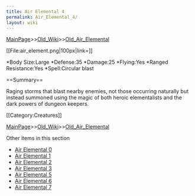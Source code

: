 ```yaml
---
title: Air Elemental 4
permalink: Air_Elemental_4/
layout: wiki
---
```


[MainPage](/keeperrl_wiki/ "wikilink")>>[Old_Wiki](/keeperrl_wiki/Old_Wiki "wikilink")>>[Old_Air_Elemental](/keeperrl_wiki/Old_Air_Elemental "wikilink")

[[File:air_element.png|100px|link=]]

*Body Size:Large
*Defense:35
*Damage:25
*Flying:Yes
*Ranged Resistance:Yes
*Spell:Circular blast

==Summary==

Raging storms that blast nearby enemies, not those occurring naturally but instead summoned using the magic of both heroic elementalists and the dark powers of dungeon keepers.

[[Category:Creatures]]

[MainPage](/keeperrl_wiki/ "wikilink")>>[Old_Wiki](/keeperrl_wiki/Old_Wiki "wikilink")>>[Old_Air_Elemental](/keeperrl_wiki/Old_Air_Elemental "wikilink")

Other items in this section
-    [Air Elemental 0](/keeperrl_wiki/Air_Elemental_0 "wikilink")
-    [Air Elemental 1](/keeperrl_wiki/Air_Elemental_1 "wikilink")
-    [Air Elemental 2](/keeperrl_wiki/Air_Elemental_2 "wikilink")
-    [Air Elemental 3](/keeperrl_wiki/Air_Elemental_3 "wikilink")
-    [Air Elemental 5](/keeperrl_wiki/Air_Elemental_5 "wikilink")
-    [Air Elemental 6](/keeperrl_wiki/Air_Elemental_6 "wikilink")
-    [Air Elemental 7](/keeperrl_wiki/Air_Elemental_7 "wikilink")
